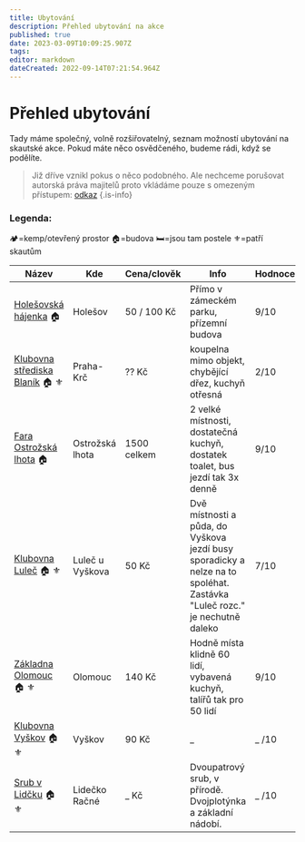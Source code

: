 ```yaml
---
title: Ubytování 
description: Přehled ubytování na akce
published: true
date: 2023-03-09T10:09:25.907Z
tags: 
editor: markdown
dateCreated: 2022-09-14T07:21:54.964Z
---
```


# Přehled ubytování 
Tady máme společný, volně rozšiřovatelný, seznam možností ubytování na skautské akce. Pokud máte něco osvědčeného, budeme rádi, když se podělíte.

> Již dříve vznikl pokus o něco podobného. Ale nechceme porušovat autorská práva majitelů proto vkládáme pouze s omezeným přístupem: <a href="https://docs.google.com/spreadsheets/d/116oM0DL1-3EimeF5AFWvOeUNHrSAbsZo/edit?usp=sharing&ouid=111050924856016951167&rtpof=true&sd=true">odkaz</a>
{.is-info}

### Legenda:
:camping:=kemp/otevřený prostor
:house:=budova 
:bed:=jsou tam postele
:fleur_de_lis:=patří skautům

|Název|Kde|Cena/clověk|Info|Hodnocení|kapacita|Kontakt|
|-----|---|-----------|----|---------|--------|-------|
|[Holešovská hájenka](hajenka_holesov) :house:|Holešov|50 / 100 Kč| Přímo v zámeckém parku, přízemní budova|9/10|?|jakub@tokaheya.cz|
|[Klubovna střediska Blaník](blanik_krc) :house: :fleur_de_lis:|Praha-Krč|?? Kč|koupelna mimo objekt, chybějící dřez, kuchyň otřesná|2/10|?|mail@mail.com|
|[Fara Ostrožská lhota](ostr_lhota) :house:|Ostrožská lhota|1500 celkem|2 velké místnosti, dostatečná kuchyň, dostatek toalet, bus jezdí tak 3x denně|9/10|60|mail@mail.com|
|[Klubovna Luleč](klubovna_lulec) :house: :fleur_de_lis:|Luleč u Vyškova|50 Kč|Dvě místnosti a půda, do Vyškova jezdí busy sporadicky a nelze na to spoléhat. Zastávka "Luleč rozc." je nechutně daleko|7/10|15|mail@mail.com|
|[Základna Olomouc](zakladna_olomouc) :house: :fleur_de_lis:|Olomouc|140 Kč|Hodně místa klidně 60 lidí, vybavená kuchyň, talířů tak pro 50 lidí|9/10|60|mail@mail.com|
|[Klubovna Vyškov](klubovna_vyskov) :house: :fleur_de_lis:|Vyškov|90 Kč| _ |_ /10|_ |mail@mail.com|
|[Srub v Lidčku](srub_lidecko) :house: :fleur_de_lis:|Lidečko Račné| _ Kč| Dvoupatrový srub, v přírodě. Dvojplotýnka a základní nádobí. | _ /10| 30 |mail@mail.com|



